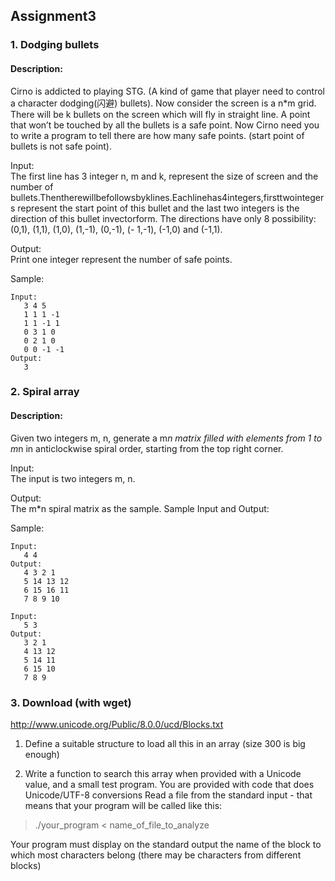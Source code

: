 <!--
 * @Github: https://github.com/Certseeds/CS205_C_CPP
 * @Organization: SUSTech
 * @Author: nanoseeds
 * @Date: 2020-06-07 09:49:44
 * @LastEditors: nanoseeds
 * @LastEditTime: 2020-06-07 09:54:11
 * @License: CC-BY-NC-SA_V4_0 or any later version 
 -->
## Assignment3

### 1. Dodging bullets

#### Description:
Cirno is addicted to playing STG. (A kind of game that player need to control a character dodging(闪避) bullets). Now consider the screen is a n*m grid. There will be k bullets on the screen which will fly in straight line. A point that won’t be touched by all the bullets is a safe point. Now Cirno need you to write a program to tell there are how many safe points. (start point of bullets is not safe point).

Input:  
The first line has 3 integer n, m and k, represent the size of screen and the number of bullets.Thentherewillbefollowsbyklines.Eachlinehas4integers,firsttwointegers represent the start point of this bullet and the last two integers is the direction of this bullet invectorform. The directions have only 8 possibility: (0,1), (1,1), (1,0), (1,-1), (0,-1), (- 1,-1), (-1,0) and (-1,1). 

Output:  
Print one integer represent the number of safe points. 

Sample:

``` log
Input:
   3 4 5
   1 1 1 -1
   1 1 -1 1
   0 3 1 0
   0 2 1 0
   0 0 -1 -1
Output:
   3
```

### 2. Spiral array

#### Description:
Given two integers m, n, generate a m*n matrix filled with elements from 1 to m*n in anticlockwise spiral order, starting from the top right corner. 

Input:     
  The input is two integers m, n. 

Output:  
  The m*n spiral matrix as the sample. Sample Input and Output:

Sample:

``` log
Input:
   4 4
Output:
   4 3 2 1
   5 14 13 12
   6 15 16 11
   7 8 9 10
```

``` log
Input:
   5 3
Output:
   3 2 1
   4 13 12
   5 14 11
   6 15 10
   7 8 9
```

### 3. Download (with wget)
http://www.unicode.org/Public/8.0.0/ucd/Blocks.txt
1. Define a suitable structure to load all this in an array (size 300 is big enough)

2. Write a function to search this array when provided with a Unicode value, and a small test program. You are provided with code that does Unicode/UTF-8 conversions Read a file from the standard input - that means that your program will be called like this:
 > ./your_program < name_of_file_to_analyze

Your program must display on the standard output the name of the block to which most characters belong (there may be characters from different blocks)